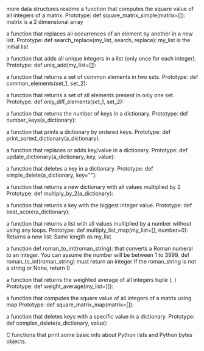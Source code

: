more data structures readme
a function that computes the square value of all integers of a matrix.
Prototype: def square_matrix_simple(matrix=[]):
matrix is a 2 dimensional array

 a function that replaces all occurrences of an element by another in a new list.
Prototype: def search_replace(my_list, search, replace):
my_list is the initial list

 a function that adds all unique integers in a list (only once for each integer).
Prototype: def uniq_add(my_list=[]):

 a function that returns a set of common elements in two sets.
Prototype: def common_elements(set_1, set_2):

 a function that returns a set of all elements present in only one set.
Prototype: def only_diff_elements(set_1, set_2):

a function that returns the number of keys in a dictionary.
Prototype: def number_keys(a_dictionary):

a function that prints a dictionary by ordered keys.
Prototype: def print_sorted_dictionary(a_dictionary):

a function that replaces or adds key/value in a dictionary.
Prototype: def update_dictionary(a_dictionary, key, value):

a function that deletes a key in a dictionary.
Prototype: def simple_delete(a_dictionary, key=""):

a function that returns a new dictionary with all values multiplied by 2
Prototype: def multiply_by_2(a_dictionary):

a function that returns a key with the biggest integer value.
Prototype: def best_score(a_dictionary):

a function that returns a list with all values multiplied by a number without using any loops.
Prototype: def multiply_list_map(my_list=[], number=0):
Returns a new list:
Same length as my_list

 a function def roman_to_int(roman_string): that converts a Roman numeral to an integer.
You can assume the number will be between 1 to 3999.
def roman_to_int(roman_string) must return an integer
If the roman_string is not a string or None, return 0

a function that returns the weighted average of all integers tuple (<score>, <weight>)
Prototype: def weight_average(my_list=[]):

a function that computes the square value of all integers of a matrix using map
Prototype: def square_matrix_map(matrix=[]):

a function that deletes keys with a specific value in a dictionary.
Prototype: def complex_delete(a_dictionary, value):

 C functions that print some basic info about Python lists and Python bytes objects.


